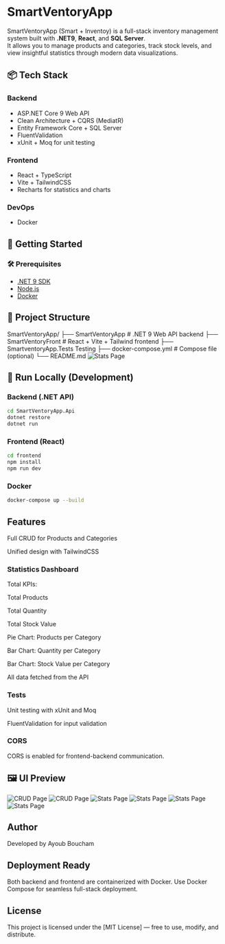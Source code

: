 # SmartVentoryApp

SmartVentoryApp (Smart + Inventoy) is a full-stack inventory management system built with **.NET9**, **React**, and **SQL Server**.  
It allows you to manage products and categories, track stock levels, and view insightful statistics through modern data visualizations.

## 📦 Tech Stack

### Backend
- ASP.NET Core 9 Web API
- Clean Architecture + CQRS (MediatR)
- Entity Framework Core + SQL Server
- FluentValidation
- xUnit + Moq for unit testing

### Frontend
- React + TypeScript
- Vite + TailwindCSS
- Recharts for statistics and charts

### DevOps
- Docker

## 🚀 Getting Started

### 🛠️ Prerequisites
- [.NET 9 SDK](https://dotnet.microsoft.com/en-us/download/dotnet/9.0)
- [Node.js](https://nodejs.org/)
- [Docker](https://www.docker.com/)

## 📂 Project Structure

SmartVentoryApp/
├── SmartVentoryApp # .NET 9 Web API backend
├── SmartVentoryFront # React + Vite + Tailwind frontend
├── SmartventoryApp.Tests Testing
├── docker-compose.yml # Compose file (optional)
└── README.md
![Stats Page](./Screenshots/structure.png)

## 🧪 Run Locally (Development)

### Backend (.NET API)
```bash
cd SmartVentoryApp.Api
dotnet restore
dotnet run
```

### Frontend (React)
```bash
cd frontend
npm install
npm run dev
```

### Docker
```bash
docker-compose up --build
```

## Features
Full CRUD for Products and Categories

Unified design with TailwindCSS

### Statistics Dashboard
Total KPIs:

Total Products

Total Quantity

Total Stock Value


Pie Chart: Products per Category

Bar Chart: Quantity per Category

Bar Chart: Stock Value per Category

All data fetched from the API

### Tests
Unit testing with xUnit and Moq

FluentValidation for input validation

### CORS
CORS is enabled for frontend-backend communication.

## 🖼️ UI Preview
![CRUD Page](./Screenshots/list_product.png)
![CRUD Page](./Screenshots/edit_product.png)
![Stats Page](./Screenshots/dash4.png)
![Stats Page](./Screenshots/dash3.png)
![Stats Page](./Screenshots/dash2.png)
![Stats Page](./Screenshots/dash1.png)
## Author
Developed by Ayoub Boucham 

## Deployment Ready
Both backend and frontend are containerized with Docker.
Use Docker Compose for seamless full-stack deployment.

## License

This project is licensed under the [MIT License] — free to use, modify, and distribute.
